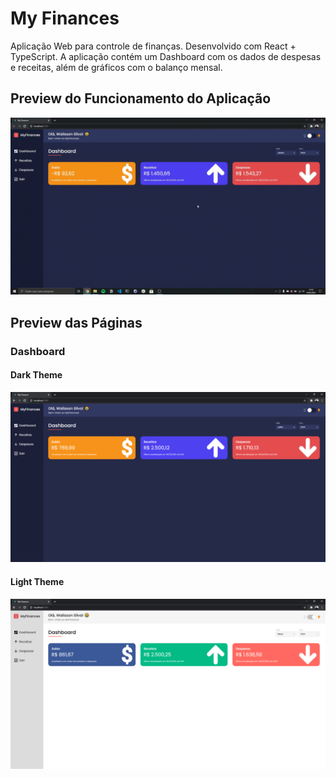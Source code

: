 # My Finances

Aplicação Web para controle de finanças. Desenvolvido com React + TypeScript. A aplicação contém um Dashboard com os dados de despesas e receitas, além de gráficos com o balanço mensal.

## Preview do Funcionamento do Aplicação

![](screenshots/preview-myfinances.gif)

## Preview das Páginas

### Dashboard

#### Dark Theme

![Dashboard | Dark Theme](screenshots/dark_theme_dashboard.png)

#### Light Theme

![Dashboard | Light Theme](screenshots/light_theme_dashboard.png)

